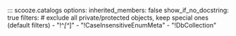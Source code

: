 ::: scooze.catalogs
    options:
        inherited_members: false
        show_if_no_docstring: true
        filters:
            # exclude all private/protected objects, keep special ones (default filters)
            - "!^_[^_]"
            - "!CaseInsensitiveEnumMeta"
            - "!DbCollection"
